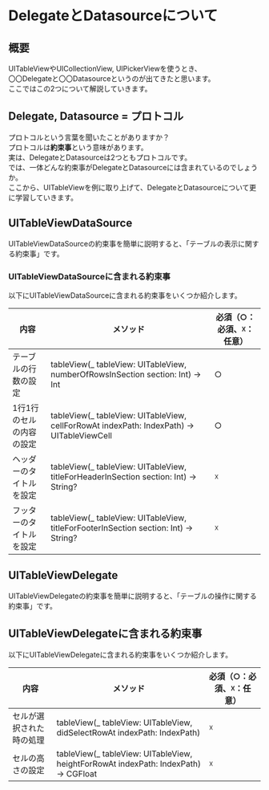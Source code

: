 # DelegateとDatasourceについて

## 概要
UITableViewやUICollectionView, UIPickerViewを使うとき、  
〇〇Delegateと〇〇Datasourceというのが出てきたと思います。  
ここではこの2つについて解説していきます。

## Delegate, Datasource = プロトコル
プロトコルという言葉を聞いたことがありますか？  
プロトコルは**約束事**という意味があります。  
実は、DelegateとDatasourceは2つともプロトコルです。  
では、一体どんな約束事がDelegateとDatasourceには含まれているのでしょうか。  
ここから、UITableViewを例に取り上げて、DelegateとDatasourceについて更に学習していきます。

## UITableViewDataSource
UITableViewDataSourceの約束事を簡単に説明すると、「テーブルの表示に関する約束事」です。

### UITableViewDataSourceに含まれる約束事
以下にUITableViewDataSourceに含まれる約束事をいくつか紹介します。

|内容|メソッド|必須（○：必須、☓：任意）|
|---|---|---|
|テーブルの行数の設定|tableView(_ tableView: UITableView, numberOfRowsInSection section: Int) -> Int|○|
|1行1行のセルの内容の設定|tableView(_ tableView: UITableView, cellForRowAt indexPath: IndexPath) -> UITableViewCell|○|
|ヘッダーのタイトルを設定|tableView(_ tableView: UITableView, titleForHeaderInSection section: Int) -> String?|☓|
|フッターのタイトルを設定|tableView(_ tableView: UITableView, titleForFooterInSection section: Int) -> String?|☓|

## UITableViewDelegate
UITableViewDelegateの約束事を簡単に説明すると、「テーブルの操作に関する約束事」です。

## UITableViewDelegateに含まれる約束事
以下にUITableViewDelegateに含まれる約束事をいくつか紹介します。

|内容|メソッド|必須（○：必須、☓：任意）|
|---|---|---|
|セルが選択された時の処理|tableView(_ tableView: UITableView, didSelectRowAt indexPath: IndexPath)|☓|
|セルの高さの設定|tableView(_ tableView: UITableView, heightForRowAt indexPath: IndexPath) -> CGFloat|☓|

